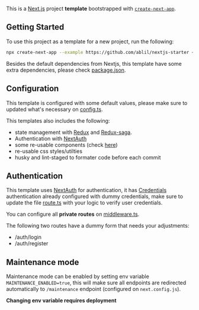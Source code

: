 This is a [Next.js](https://nextjs.org) project **template** bootstrapped with [`create-next-app`](https://nextjs.org/docs/app/api-reference/cli/create-next-app).

## Getting Started

To use this project as a template for a new project, run the following:
```bash
npx create-next-app --example https://github.com/ablil/nextjs-starter <Your application name>
```
Besides the default dependencies from Nextjs, this template have some extra dependencies, please check [package.json](package.json).

## Configuration

This template is configured with some default values, please make sure to updated what's necessary on [config.ts](lib/config.ts).


This templates also includes the following:
* state management with [Redux](https://redux.js.org/) and [Redux-saga](https://redux-saga.js.org/).
* Authentication with [NextAuth](https://next-auth.js.org/) 
* some re-usable components (check [here](components/common/))
* re-usable css styles/utilties
* husky and lint-staged to formater code before each commit

## Authentication

This template uses [NextAuth](https://next-auth.js.org/) for authentication, it has [Credentials]( https://next-auth.js.org/providers/credentials ) authentication already configured with dummy credentials, make sure to update the file [route.ts](app/api/auth/[...nextauth]/route.ts) with your logic to verify user credentials.

You can configure all **private routes** on [middleware.ts](middleware.ts).

The following two routes have a dummy form that needs your adjustments:
* /auth/login
* /auth/register

## Maintenance mode

Maintenance mode can be enabled by setting env variable `MAINTENANCE_ENABLED=true`, this will make sure all endpoints
 are redirected automatically to `/maintenance` endpoint (configured on `next.config.js`).

**Changing env variable requires deployment**
